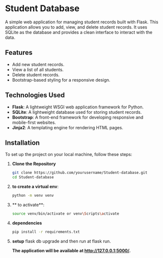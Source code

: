 # Student Database

A simple web application for managing student records built with Flask. This application allows you to add, view, and delete student records. It uses SQLite as the database and provides a clean interface to interact with the data.

## Features

- Add new student records.
- View a list of all students.
- Delete student records.
- Bootstrap-based styling for a responsive design.

## Technologies Used

- **Flask**: A lightweight WSGI web application framework for Python.
- **SQLite**: A lightweight database used for storing student records.
- **Bootstrap**: A front-end framework for developing responsive and mobile-first websites.
- **Jinja2**: A templating engine for rendering HTML pages.

## Installation

To set up the project on your local machine, follow these steps:

1. **Clone the Repository**

   ```sh
   git clone https://github.com/yourusername/Student-database.git
   cd Student-database

2. **to create a virtual env**:

   ```sh
   python -m venv venv
3. ** to activate**:

   ```sh
   source venv/bin/activate or venv\Scripts\activate
4. **dependencies**

   ```sh
   pip install -r requirements.txt
5. **setup**
   flask db upgrade  and then run at flask run.

   **The application will be available at http://127.0.0.1:5000/.**
